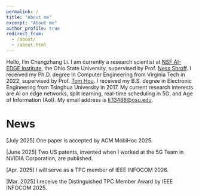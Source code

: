 ```yaml
---
permalink: /
title: "About me"
excerpt: "About me"
author_profile: true
redirect_from: 
  - /about/
  - /about.html
---
```


Hello, I’m Chengzhang Li. I am currently a research scientist at [NSF AI-EDGE Institute](https://aiedge.osu.edu/), the Ohio State University, supervised by Prof. [Ness Shroff](https://u.osu.edu/shroff-11/). I received my Ph.D. degree in Computer Engineering from Virginia Tech in 2022, supervised by Prof. [Tom Hou](https://www.cnsr.ictas.vt.edu/THou.html). I received my B.S. degree in Electronic Engineering from Tsinghua University in 2017. My current research interests are AI on edge networks, split learning, real-time scheduling in 5G, and Age of Information (AoI).  My email address is li.13488@osu.edu.

News
======

\[July 2025\] One paper is accepted by ACM MobiHoc 2025.

\[June 2025\] Two US patents, invented when I worked at the 5G Team in NVIDIA Corporation, are published.

\[Apr. 2025\] I will serve as a TPC member of IEEE INFOCOM 2026.

\[Mar. 2025\] I receive the Distinguished TPC Member Award by IEEE INFOCOM 2025.






